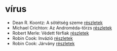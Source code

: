 # vírus

- Dean R. Koontz: A sötétség szeme [részletek](_details/%7Bopf.creator%7D.md#id_1100)
- Michael Crichton: Az Androméda-törzs [részletek](_details/%7Bopf.creator%7D.md#id_751)
- Robert Merle: Védett férfiak [részletek](_details/%7Bopf.creator%7D.md#id_340)
- Robin Cook: Invázió [részletek](_details/%7Bopf.creator%7D.md#id_92)
- Robin Cook: Járvány [részletek](_details/%7Bopf.creator%7D.md#id_93)